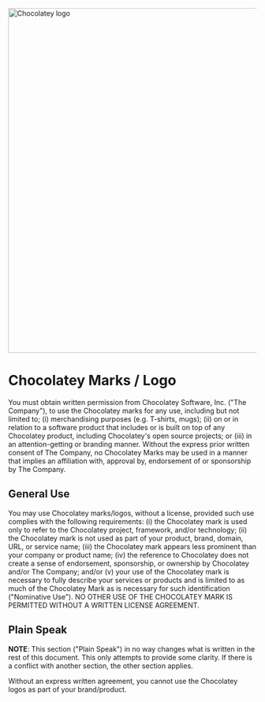 <img alt="Chocolatey logo" width="700" src="http://chocolatey.org/content/images/icon_slogan_transparent.png" />

# Chocolatey Marks / Logo

You must obtain written permission from Chocolatey Software, Inc. ("The Company"), to use the Chocolatey marks for any use, including but not limited to; (i) merchandising purposes (e.g. T-shirts, mugs); (ii) on or in relation to a software product that includes or is built on top of any Chocolatey product, including Chocolatey's open source projects; or (iii) in an attention-getting or branding manner. Without the express prior written consent of The Company, no Chocolatey Marks may be used in a manner that implies an affiliation with, approval by, endorsement of or sponsorship by The Company.

## General Use

You may use Chocolatey marks/logos, without a license, provided such use complies with the following requirements: (i) the Chocolatey mark is used only to refer to the Chocolatey project, framework, and/or technology; (ii) the Chocolatey mark is not used as part of your product, brand, domain, URL, or service name; (iii) the Chocolatey mark appears less prominent than your company or product name; (iv) the reference to Chocolatey does not create a sense of endorsement, sponsorship, or ownership by Chocolatey and/or The Company; and/or (v) your use of the Chocolatey mark is necessary to fully describe your services or products and is limited to as much of the Chocolatey Mark as is necessary for such identification ("Nominative Use"). NO OTHER USE OF THE CHOCOLATEY MARK IS PERMITTED WITHOUT A WRITTEN LICENSE AGREEMENT.

## Plain Speak

**NOTE**: This section ("Plain Speak") in no way changes what is written in the rest of this document. This only attempts to provide some clarity. If there is a conflict with another section, the other section applies.

Without an express written agreement, you cannot use the Chocolatey logos as part of your brand/product.
